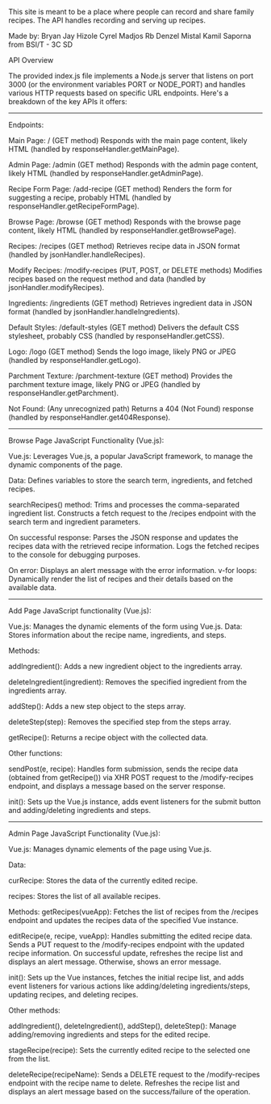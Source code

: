 This site is meant to be a place where people can record and share family recipes.
The API handles recording and serving up recipes.

Made by:
Bryan Jay Hizole 
Cyrel Madjos
Rb Denzel Mistal
Kamil Saporna
from BSI/T - 3C SD

API Overview

The provided index.js file implements a Node.js server that listens on port 3000 (or the environment variables PORT or NODE_PORT) and handles various HTTP requests based on specific URL endpoints. Here's a breakdown of the key APIs it offers:

--------------------------------------

Endpoints:

Main Page: / (GET method)
Responds with the main page content, likely HTML (handled by responseHandler.getMainPage).

Admin Page: /admin (GET method)
Responds with the admin page content, likely HTML (handled by responseHandler.getAdminPage).

Recipe Form Page: /add-recipe (GET method)
Renders the form for suggesting a recipe, probably HTML (handled by responseHandler.getRecipeFormPage).

Browse Page: /browse (GET method)
Responds with the browse page content, likely HTML (handled by responseHandler.getBrowsePage).

Recipes: /recipes (GET method)
Retrieves recipe data in JSON format (handled by jsonHandler.handleRecipes).

Modify Recipes: /modify-recipes (PUT, POST, or DELETE methods)
Modifies recipes based on the request method and data (handled by jsonHandler.modifyRecipes).

Ingredients: /ingredients (GET method)
Retrieves ingredient data in JSON format (handled by jsonHandler.handleIngredients).

Default Styles: /default-styles (GET method)
Delivers the default CSS stylesheet, probably CSS (handled by responseHandler.getCSS).

Logo: /logo (GET method)
Sends the logo image, likely PNG or JPEG (handled by responseHandler.getLogo).

Parchment Texture: /parchment-texture (GET method)
Provides the parchment texture image, likely PNG or JPEG (handled by responseHandler.getParchment).

Not Found: (Any unrecognized path)
Returns a 404 (Not Found) response (handled by responseHandler.get404Response).

--------------------------------------

Browse Page JavaScript Functionality (Vue.js):

Vue.js: Leverages Vue.js, a popular JavaScript framework, to manage the dynamic components of the page.

Data: Defines variables to store the search term, ingredients, and fetched recipes.

searchRecipes() method:
Trims and processes the comma-separated ingredient list.
Constructs a fetch request to the /recipes endpoint with the search term and ingredient parameters.

On successful response:
Parses the JSON response and updates the recipes data with the retrieved recipe information.
Logs the fetched recipes to the console for debugging purposes.

On error:
Displays an alert message with the error information.
v-for loops: Dynamically render the list of recipes and their details based on the available data.

--------------------------------------

Add Page JavaScript functionality (Vue.js):

Vue.js: Manages the dynamic elements of the form using Vue.js.
Data: Stores information about the recipe name, ingredients, and steps.

Methods:

addIngredient(): Adds a new ingredient object to the ingredients array.

deleteIngredient(ingredient): Removes the specified ingredient from the ingredients array.

addStep(): Adds a new step object to the steps array.

deleteStep(step): Removes the specified step from the steps array.

getRecipe(): Returns a recipe object with the collected data.

Other functions:

sendPost(e, recipe): Handles form submission, sends the recipe data (obtained from getRecipe()) via XHR POST request to the /modify-recipes endpoint, and displays a message based on the server response.

init(): Sets up the Vue.js instance, adds event listeners for the submit button and adding/deleting ingredients and steps.

--------------------------------------

Admin Page JavaScript Functionality (Vue.js):

Vue.js: Manages dynamic elements of the page using Vue.js.

Data:

curRecipe: Stores the data of the currently edited recipe.

recipes: Stores the list of all available recipes.


Methods:
getRecipes(vueApp): Fetches the list of recipes from the /recipes endpoint and updates the recipes data of the specified Vue instance.

editRecipe(e, recipe, vueApp): Handles submitting the edited recipe data. Sends a PUT request to the /modify-recipes endpoint with the updated recipe information. On successful update, refreshes the recipe list and displays an alert message. Otherwise, shows an error message.

init(): Sets up the Vue instances, fetches the initial recipe list, and adds event listeners for various actions like adding/deleting ingredients/steps, updating recipes, and deleting recipes.


Other methods:

addIngredient(), deleteIngredient(), addStep(), deleteStep(): Manage adding/removing ingredients and steps for the edited recipe.

stageRecipe(recipe): Sets the currently edited recipe to the selected one from the list.

deleteRecipe(recipeName): Sends a DELETE request to the /modify-recipes endpoint with the recipe name to delete. Refreshes the recipe list and displays an alert message based on the success/failure of the operation.




